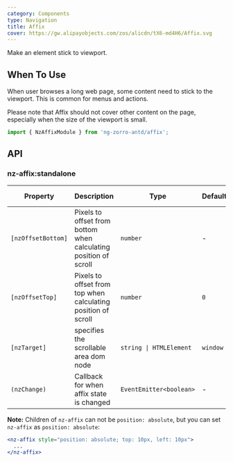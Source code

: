 ```yaml
---
category: Components
type: Navigation
title: Affix
cover: https://gw.alipayobjects.com/zos/alicdn/tX6-md4H6/Affix.svg
---
```


Make an element stick to viewport.

## When To Use

When user browses a long web page, some content need to stick to the viewport. This is common for menus and actions.

Please note that Affix should not cover other content on the page, especially when the size of the viewport is small.

```ts
import { NzAffixModule } from 'ng-zorro-antd/affix';
```

## API

### nz-affix:standalone

| Property | Description | Type | Default | Global Config |
| -------- | ----------- | ---- | ------- | ------------- |
| `[nzOffsetBottom]` | Pixels to offset from bottom when calculating position of scroll | `number` | - | ✅ |
| `[nzOffsetTop]` | Pixels to offset from top when calculating position of scroll | `number` | `0` | ✅ |
| `[nzTarget]` | specifies the scrollable area dom node | `string \| HTMLElement` | `window` |
| `(nzChange)` | Callback for when affix state is changed | `EventEmitter<boolean>` | - |

**Note:** Children of `nz-affix` can not be `position: absolute`, but you can set `nz-affix` as `position: absolute`:

```jsx
<nz-affix style="position: absolute; top: 10px, left: 10px">
  ...
</nz-affix>
```
